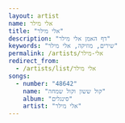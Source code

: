 ```yaml
---
layout: artist
name: אלי מילר
title: "אלי מילר"
description: "דף האמן אלי מילר"
keywords: "שירים, מוזיקה, אלי מילר"
permalink: /artists/אלי-מילר
redirect_from:
  - /artists/list/אלי מילר
songs:
  - number: "48642"
    name: "קול ששון וקול שמחה"
    album: "סינגלים"
    artist: "אלי מילר"
---
```

